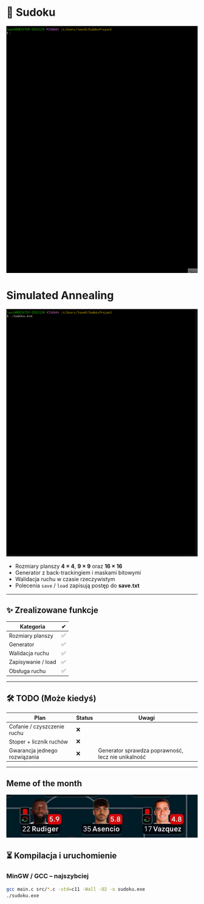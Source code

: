 # 🧩 Sudoku

![Podgląd gry](assets/AnimationSudoku.gif)

# Simulated Annealing
![Aneealing](assets/AnimationAnnealing.gif)

* Rozmiary planszy **4 × 4**, **9 × 9** oraz **16 × 16**  
* Generator z back-trackingiem i maskami bitowymi  
* Walidacja ruchu w czasie rzeczywistym  
* Polecenia `save` / `load` zapisują postęp do **save.txt**

---

## ✨ Zrealizowane funkcje

| Kategoria          | ✔ |
|--------------------|--- |
| Rozmiary planszy   | ✅ |
| Generator          | ✅ | 
| Walidacja ruchu    | ✅ | 
| Zapisywanie / load | ✅ | 
| Obsługa ruchu      | ✅ | 

---

## 🛠️ TODO (Może kiedyś)

| Plan                             | Status | Uwagi                                               |
|----------------------------------|--------|-----------------------------------------------------|
| Cofanie / czyszczenie ruchu      | ❌     |                                                     |
| Stoper + licznik ruchów          | ❌     |                                                     |
| Gwarancja jednego rozwiązania    | ❌     | Generator sprawdza poprawność, lecz nie unikalność  |

---

## Meme of the month
![Meme](assets/Meme.jpg)

## ⏳ Kompilacja i uruchomienie
### MinGW / GCC – najszybciej

```bash
gcc main.c src/*.c -std=c11 -Wall -O2 -o sudoku.exe
./sudoku.exe

